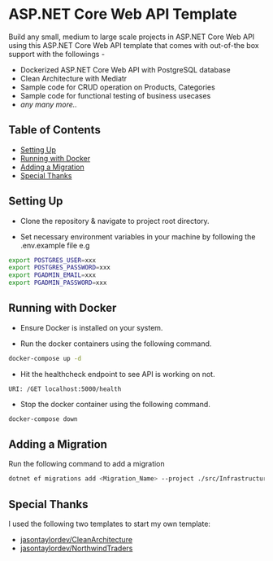# ASP.NET Core Web API Template

Build any small, medium to large scale projects in ASP.NET Core Web API using this ASP.NET Core Web API template that comes with out-of-the box support with the followings -

- Dockerized ASP.NET Core Web API with PostgreSQL database
- Clean Architecture with Mediatr
- Sample code for CRUD operation on Products, Categories
- Sample code for functional testing of business usecases
- <i>any many more..</i>

## Table of Contents

- [Setting Up](#setting-up)
- [Running with Docker](#running-with-docker)
- [Adding a Migration](#adding-a-migration)
- [Special Thanks](#special-thanks)

## Setting Up

- Clone the repository & navigate to project root directory.

- Set necessary environment variables in your machine by following the .env.example file e.g

```bash
export POSTGRES_USER=xxx
export POSTGRES_PASSWORD=xxx
export PGADMIN_EMAIL=xxx
export PGADMIN_PASSWORD=xxx
```

## Running with Docker

- Ensure Docker is installed on your system.

- Run the docker containers using the following command.

```bash
docker-compose up -d
```

- Hit the healthcheck endpoint to see API is working on not.

```
URI: /GET localhost:5000/health
```

- Stop the docker container using the following command.

```bash
docker-compose down
```

## Adding a Migration

Run the following command to add a migration

```bash
dotnet ef migrations add <Migration_Name> --project ./src/Infrastructure --startup-project ./src/Web --output-dir ./Data/Migrations
```

## Special Thanks

I used the following two templates to start my own template:

- [jasontaylordev/CleanArchitecture](https://github.com/jasontaylordev/CleanArchitecture)
- [jasontaylordev/NorthwindTraders](https://github.com/jasontaylordev/NorthwindTraders)

